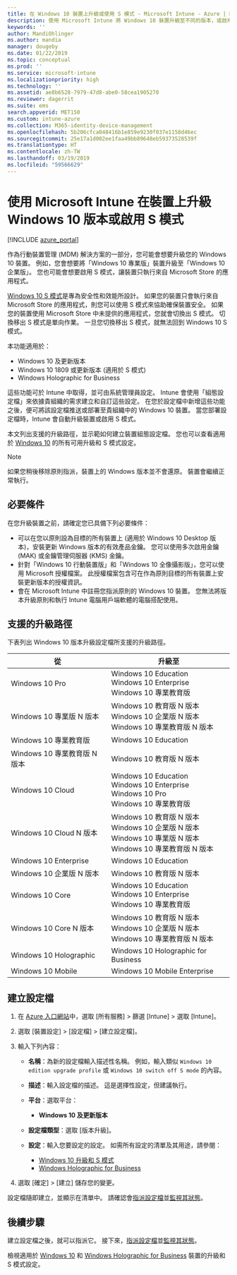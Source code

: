```yaml
---
title: 在 Windows 10 裝置上升級或使用 S 模式 - Microsoft Intune - Azure | Microsoft Docs
description: 使用 Microsoft Intune 將 Windows 10 裝置升級至不同的版本，或啟用 S 模式。 系統管理員可以使用裝置組態設定檔將「Windows 10 專業版」升級至「Windows 10 企業版」，以及啟用或切換出 S 模式。 查看針對 Windows 10 專業版、N 版、教育版、Cloud、企業版、Core、全像攝影版和行動裝置版所支援的升級路徑。
keywords: ''
author: MandiOhlinger
ms.author: mandia
manager: dougeby
ms.date: 01/22/2019
ms.topic: conceptual
ms.prod: ''
ms.service: microsoft-intune
ms.localizationpriority: high
ms.technology: ''
ms.assetid: ae8b6528-7979-47d8-abe0-58cea1905270
ms.reviewer: dagerrit
ms.suite: ems
search.appverid: MET150
ms.custom: intune-azure
ms.collection: M365-identity-device-management
ms.openlocfilehash: 5b206cfca048416b1e859e9230f037e1158d46ec
ms.sourcegitcommit: 25e17a1d002ee1faa49bb89648eb59373528539f
ms.translationtype: HT
ms.contentlocale: zh-TW
ms.lasthandoff: 03/19/2019
ms.locfileid: "59566629"
---
```

# <a name="upgrade-windows-10-editions-or-enable-s-mode-on-devices-using-microsoft-intune"></a>使用 Microsoft Intune 在裝置上升級 Windows 10 版本或啟用 S 模式

[!INCLUDE [azure_portal](./includes/azure_portal.md)]

作為行動裝置管理 (MDM) 解決方案的一部分，您可能會想要升級您的 Windows 10 裝置。 例如，您會想要將「Windows 10 專業版」裝置升級至「Windows 10 企業版」。 您也可能會想要啟用 S 模式，讓裝置只執行來自 Microsoft Store 的應用程式。

[Windows 10 S 模式](https://support.microsoft.com/help/4456067/windows-10-switch-out-of-s-mode)是專為安全性和效能所設計。 如果您的裝置只會執行來自 Microsoft Store 的應用程式，則您可以使用 S 模式來協助確保裝置安全。 如果您的裝置使用 Microsoft Store 中未提供的應用程式，您就會切換出 S 模式。 切換移出 S 模式是單向作業。 一旦您切換移出 S 模式，就無法回到 Windows 10 S 模式。

本功能適用於：

- Windows 10 及更新版本
- Windows 10 1809 或更新版本 (適用於 S 模式)
- Windows Holographic for Business

這些功能可於 Intune 中取得，並可由系統管理員設定。 Intune 會使用「組態設定檔」來依據貴組織的需求建立和自訂這些設定。 在您於設定檔中新增這些功能之後，便可將該設定檔推送或部署至貴組織中的 Windows 10 裝置。 當您部署設定檔時，Intune 會自動升級裝置或啟用 S 模式。

本文列出支援的升級路徑，並示範如何建立裝置組態設定檔。 您也可以查看適用於 [Windows 10](edition-upgrade-windows-settings.md) 的所有可用升級和 S 模式設定。

> [!NOTE]
> 如果您稍後移除原則指派，裝置上的 Windows 版本並不會還原。 裝置會繼續正常執行。

## <a name="prerequisites"></a>必要條件

在您升級裝置之前，請確定您已具備下列必要條件：

- 可以在您以原則設為目標的所有裝置上 (適用於 Windows 10 Desktop 版本)，安裝更新 Windows 版本的有效產品金鑰。 您可以使用多次啟用金鑰 (MAK) 或金鑰管理伺服器 (KMS) 金鑰。
- 針對「Windows 10 行動裝置版」和「Windows 10 全像攝影版」，您可以使用 Microsoft 授權檔案。 此授權檔案包含可在作為原則目標的所有裝置上安裝更新版本的授權資訊。
- 會在 Microsoft Intune 中註冊您指派原則的 Windows 10 裝置。 您無法將版本升級原則和執行 Intune 電腦用戶端軟體的電腦搭配使用。

## <a name="supported-upgrade-paths"></a>支援的升級路徑

下表列出 Windows 10 版本升級設定檔所支援的升級路徑。

| 從 | 升級至 |
|---|---|
| Windows 10 Pro | Windows 10 Education <br/>Windows 10 Enterprise <br/>Windows 10 專業教育版 |
| Windows 10 專業版 N 版本 | Windows 10 教育版 N 版本 <br/>Windows 10 企業版 N 版本 <br/>Windows 10 專業教育版 N 版本 | 
| Windows 10 專業教育版 | Windows 10 Education | 
| Windows 10 專業教育版 N 版本 | Windows 10 教育版 N 版本 |
| Windows 10 Cloud | Windows 10 Education <br/>Windows 10 Enterprise <br/>Windows 10 Pro <br/>Windows 10 專業教育版 | 
| Windows 10 Cloud N 版本 | Windows 10 教育版 N 版本 <br/>Windows 10 企業版 N 版本 <br/>Windows 10 專業版 N 版本 <br/>Windows 10 專業教育版 N 版本 | 
| Windows 10 Enterprise | Windows 10 Education | 
| Windows 10 企業版 N 版本 | Windows 10 教育版 N 版本 | 
| Windows 10 Core | Windows 10 Education <br/>Windows 10 Enterprise <br/>Windows 10 專業教育版 | 
| Windows 10 Core N 版本 | Windows 10 教育版 N 版本 <br/>Windows 10 企業版 N 版本 <br/>Windows 10 專業教育版 N 版本 | 
| Windows 10 Holographic | Windows 10 Holographic for Business |
| Windows 10 Mobile | Windows 10 Mobile Enterprise |

<!--The following table provides information about the supported upgrade paths for Windows 10 editions in this policy:

![supported](./media/check_grn.png)  (X) = not supported    
![unsupported](./media/x_blk.png)    (green checkmark) = supported    

|Upgrade from edition\Upgrade to edition|Education|Education N|Pro Education|Pro Education N|Enterprise|Enterprise N|Professional|Professional N|Mobile Enterprise|Holographic for Business|
|--------|--------|--------|--------|--------|--------|--------|--------|--------|--------|--------|--------|
|Pro|![supported](./media/check_grn.png)|![unsupported](./media/x_blk.png)|![supported](./media/check_grn.png)|![unsupported](./media/x_blk.png)|![supported](./media/check_grn.png)|![unsupported](./media/x_blk.png)|![unsupported](./media/x_blk.png)|![unsupported](./media/x_blk.png)|![unsupported](./media/x_blk.png)|![unsupported](./media/x_blk.png)|
|Pro N|![unsupported](./media/x_blk.png)|![supported](./media/check_grn.png)|![unsupported](./media/x_blk.png)|![supported](./media/check_grn.png)|![unsupported](./media/x_blk.png)|![supported](./media/check_grn.png)|![unsupported](./media/x_blk.png)|![unsupported](./media/x_blk.png)|![unsupported](./media/x_blk.png)|![unsupported](./media/x_blk.png)|
|Pro Education|![supported](./media/check_grn.png)|![unsupported](./media/x_blk.png)|![unsupported](./media/x_blk.png)|![unsupported](./media/x_blk.png)|![unsupported](./media/x_blk.png)|![unsupported](./media/x_blk.png)|![unsupported](./media/x_blk.png)|![unsupported](./media/x_blk.png)|![unsupported](./media/x_blk.png)|![unsupported](./media/x_blk.png)|
|Pro Education N|![unsupported](./media/x_blk.png)|![supported](./media/check_grn.png)|![unsupported](./media/x_blk.png)|![unsupported](./media/x_blk.png)|![unsupported](./media/x_blk.png)|![unsupported](./media/x_blk.png)|![unsupported](./media/x_blk.png)|![unsupported](./media/x_blk.png)|![unsupported](./media/x_blk.png)|![unsupported](./media/x_blk.png)|
|Cloud|![supported](./media/check_grn.png)|![unsupported](./media/x_blk.png)|![supported](./media/check_grn.png)|![unsupported](./media/x_blk.png)|![supported](./media/check_grn.png)|![unsupported](./media/x_blk.png)|![supported](./media/check_grn.png)|![unsupported](./media/x_blk.png)|![unsupported](./media/x_blk.png)|![unsupported](./media/x_blk.png)|
|Cloud N|![unsupported](./media/x_blk.png)|![supported](./media/check_grn.png)|![unsupported](./media/x_blk.png)|![supported](./media/check_grn.png)|![unsupported](./media/x_blk.png)|![supported](./media/check_grn.png)|![unsupported](./media/x_blk.png)|![supported](./media/check_grn.png)|![unsupported](./media/x_blk.png)|![unsupported](./media/x_blk.png)|
|Enterprise|![supported](./media/check_grn.png)|![unsupported](./media/x_blk.png)|![unsupported](./media/x_blk.png)|![unsupported](./media/x_blk.png)|![unsupported](./media/x_blk.png)|![unsupported](./media/x_blk.png)|![unsupported](./media/x_blk.png)|![unsupported](./media/x_blk.png)|![unsupported](./media/x_blk.png)|![unsupported](./media/x_blk.png)|
|Enterprise N|![unsupported](./media/x_blk.png)|![supported](./media/check_grn.png)|![unsupported](./media/x_blk.png)|![unsupported](./media/x_blk.png)|![unsupported](./media/x_blk.png)|![unsupported](./media/x_blk.png)|![unsupported](./media/x_blk.png)|![unsupported](./media/x_blk.png)|![unsupported](./media/x_blk.png)|![unsupported](./media/x_blk.png)|
|Core|![supported](./media/check_grn.png)|![unsupported](./media/x_blk.png)|![supported](./media/check_grn.png)|![unsupported](./media/x_blk.png)|![unsupported](./media/x_blk.png)|![unsupported](./media/x_blk.png)   |![unsupported](./media/x_blk.png)|![unsupported](./media/x_blk.png)|![unsupported](./media/x_blk.png)|![unsupported](./media/x_blk.png)|
|Core N|![unsupported](./media/x_blk.png)|![supported](./media/check_grn.png)|![unsupported](./media/x_blk.png)|![supported](./media/check_grn.png)|![unsupported](./media/x_blk.png)|![unsupported](./media/x_blk.png)|![unsupported](./media/x_blk.png)|![unsupported](./media/x_blk.png)|![unsupported](./media/x_blk.png)|![unsupported](./media/x_blk.png)|
|Mobile|![unsupported](./media/x_blk.png)|![unsupported](./media/x_blk.png)|![unsupported](./media/x_blk.png)|![unsupported](./media/x_blk.png)|![unsupported](./media/x_blk.png)|![unsupported](./media/x_blk.png)|![unsupported](./media/x_blk.png)|![unsupported](./media/x_blk.png)|![supported](./media/check_grn.png)|![unsupported](./media/x_blk.png)|
|Holographic|![unsupported](./media/x_blk.png)|![unsupported](./media/x_blk.png)|![unsupported](./media/x_blk.png)|![unsupported](./media/x_blk.png)|![unsupported](./media/x_blk.png)|![unsupported](./media/x_blk.png)|![unsupported](./media/x_blk.png)|![unsupported](./media/x_blk.png)|![unsupported](./media/x_blk.png)|![supported](./media/check_grn.png) -->

## <a name="create-the-profile"></a>建立設定檔

1. 在 [Azure 入口網站](https://portal.azure.com)中，選取 [所有服務] > 篩選 [Intune] > 選取 [Intune]。
2. 選取 [裝置設定] > [設定檔] > [建立設定檔]。
3. 輸入下列內容：

    - **名稱**：為新的設定檔輸入描述性名稱。 例如，輸入類似 `Windows 10 edition upgrade profile` 或 `Windows 10 switch off S mode` 的內容。
    - **描述**：輸入設定檔的描述。 這是選擇性設定，但建議執行。
    - **平台**：選取平台：  

        - **Windows 10 及更新版本**

    - **設定檔類型**：選取 [版本升級]。
    - **設定**：輸入您要設定的設定。 如需所有設定的清單及其用途，請參閱：

        - [Windows 10 升級和 S 模式](edition-upgrade-windows-settings.md)
        - [Windows Holographic for Business](holographic-upgrade.md)

4. 選取 [確定] > [建立] 儲存您的變更。 

設定檔隨即建立，並顯示在清單中。 請確認會[指派設定檔](device-profile-assign.md)並[監視其狀態](device-profile-monitor.md)。

## <a name="next-steps"></a>後續步驟

建立設定檔之後，就可以指派它。 接下來，[指派設定檔](device-profile-assign.md)並[監視其狀態](device-profile-monitor.md)。

檢視適用於 [Windows 10](edition-upgrade-windows-settings.md) 和 [Windows Holographic for Business](holographic-upgrade.md) 裝置的升級和 S 模式設定。
